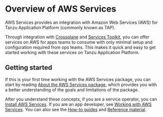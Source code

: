 # Overview of AWS Services

AWS Services provides an integration with Amazon Web Services (AWS) for Tanzu Application Platform
(commonly known as TAP).

Through integration with [Crossplane](../crossplane/about.hbs.md) and
[Services Toolkit](../services-toolkit/about.hbs.md), you can offer services on AWS for
apps teams to consume with only minimal setup and configuration required from ops teams.
This makes it quick and easy to get started working with these services on Tanzu Application Platform.

## <a id="getting-started"></a> Getting started

If this is your first time working with the AWS Services package, you can start by reading
[About the AWS Services package](concepts/about-package.hbs.md),
which provides you with a better understanding of the goals and limitations of the package.

After you understand these concepts, if you are a service operator, you can
[Install AWS Services](install-aws-services.hbs.md).
If you are an app developer, see [Working with AWS Services](./tutorials/working-with-aws-services.hbs.md).
You can also see the [How-to guides](how-to-guides/index.hbs.md) and
[Reference material](reference/index.hbs.md).
